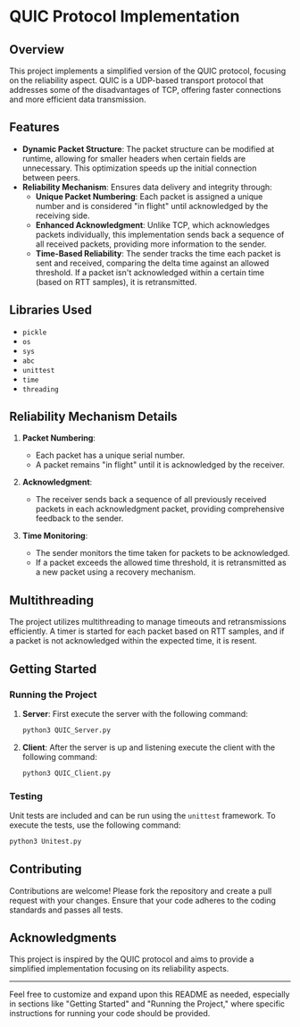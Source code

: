 
# QUIC Protocol Implementation

## Overview

This project implements a simplified version of the QUIC protocol, focusing on the reliability aspect. QUIC is a UDP-based transport protocol that addresses some of the disadvantages of TCP, offering faster connections and more efficient data transmission.

## Features

- **Dynamic Packet Structure**: The packet structure can be modified at runtime, allowing for smaller headers when certain fields are unnecessary. This optimization speeds up the initial connection between peers.
- **Reliability Mechanism**: Ensures data delivery and integrity through:
  - **Unique Packet Numbering**: Each packet is assigned a unique number and is considered "in flight" until acknowledged by the receiving side.
  - **Enhanced Acknowledgment**: Unlike TCP, which acknowledges packets individually, this implementation sends back a sequence of all received packets, providing more information to the sender.
  - **Time-Based Reliability**: The sender tracks the time each packet is sent and received, comparing the delta time against an allowed threshold. If a packet isn't acknowledged within a certain time (based on RTT samples), it is retransmitted.

## Libraries Used

- `pickle`
- `os`
- `sys`
- `abc`
- `unittest`
- `time`
- `threading`

## Reliability Mechanism Details

1. **Packet Numbering**:
   - Each packet has a unique serial number.
   - A packet remains "in flight" until it is acknowledged by the receiver.

2. **Acknowledgment**:
   - The receiver sends back a sequence of all previously received packets in each acknowledgment packet, providing comprehensive feedback to the sender.

3. **Time Monitoring**:
   - The sender monitors the time taken for packets to be acknowledged.
   - If a packet exceeds the allowed time threshold, it is retransmitted as a new packet using a recovery mechanism.

## Multithreading

The project utilizes multithreading to manage timeouts and retransmissions efficiently. A timer is started for each packet based on RTT samples, and if a packet is not acknowledged within the expected time, it is resent.

## Getting Started

### Running the Project

1. **Server**: First execute the server with the following command:
   ```bash
   python3 QUIC_Server.py
2. **Client**: After the server is up and listening execute the client with the following command:
   ```bash
   python3 QUIC_Client.py

### Testing

Unit tests are included and can be run using the `unittest` framework. To execute the tests, use the following command:

```bash
python3 Unitest.py
```

## Contributing

Contributions are welcome! Please fork the repository and create a pull request with your changes. Ensure that your code adheres to the coding standards and passes all tests.

## Acknowledgments

This project is inspired by the QUIC protocol and aims to provide a simplified implementation focusing on its reliability aspects.

---

Feel free to customize and expand upon this README as needed, especially in sections like "Getting Started" and "Running the Project," where specific instructions for running your code should be provided.
